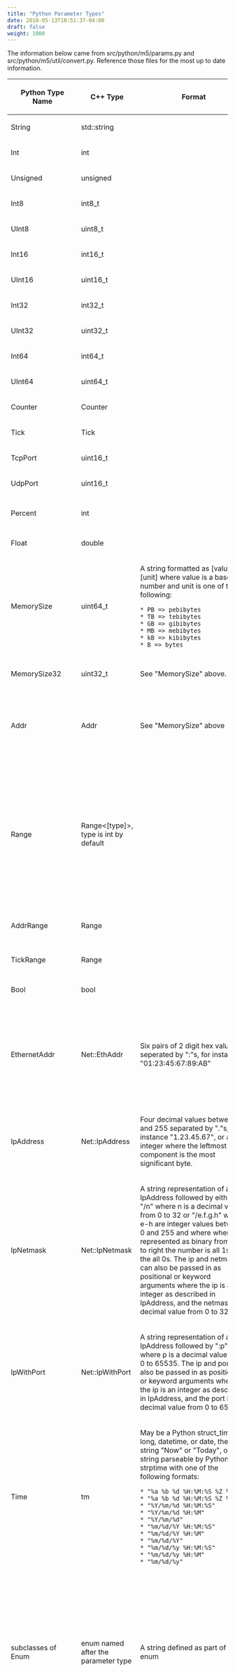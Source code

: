 ```yaml
---
title: "Python Parameter Types"
date: 2018-05-13T18:51:37-04:00
draft: false
weight: 1000
---
```


The information below came from src/python/m5/params.py and
src/python/m5/util/convert.py. Reference those files for the most up to
date information.

<table>
<thead>
<tr class="header">
<th><p>Python Type Name</p></th>
<th><p>C++ Type</p></th>
<th><p>Format</p></th>
<th><p>Notes</p></th>
</tr>
</thead>
<tbody>
<tr class="odd">
<td><p>String</p></td>
<td><p>std::string</p></td>
<td></td>
<td></td>
</tr>
<tr class="even">
<td><p>Int</p></td>
<td><p>int</p></td>
<td></td>
<td><p>32 bits</p></td>
</tr>
<tr class="odd">
<td><p>Unsigned</p></td>
<td><p>unsigned</p></td>
<td></td>
<td><p>32 bits</p></td>
</tr>
<tr class="even">
<td><p>Int8</p></td>
<td><p>int8_t</p></td>
<td></td>
<td></td>
</tr>
<tr class="odd">
<td><p>UInt8</p></td>
<td><p>uint8_t</p></td>
<td></td>
<td></td>
</tr>
<tr class="even">
<td><p>Int16</p></td>
<td><p>int16_t</p></td>
<td></td>
<td></td>
</tr>
<tr class="odd">
<td><p>UInt16</p></td>
<td><p>uint16_t</p></td>
<td></td>
<td></td>
</tr>
<tr class="even">
<td><p>Int32</p></td>
<td><p>int32_t</p></td>
<td></td>
<td></td>
</tr>
<tr class="odd">
<td><p>UInt32</p></td>
<td><p>uint32_t</p></td>
<td></td>
<td></td>
</tr>
<tr class="even">
<td><p>Int64</p></td>
<td><p>int64_t</p></td>
<td></td>
<td></td>
</tr>
<tr class="odd">
<td><p>UInt64</p></td>
<td><p>uint64_t</p></td>
<td></td>
<td></td>
</tr>
<tr class="even">
<td><p>Counter</p></td>
<td><p>Counter</p></td>
<td></td>
<td></td>
</tr>
<tr class="odd">
<td><p>Tick</p></td>
<td><p>Tick</p></td>
<td></td>
<td></td>
</tr>
<tr class="even">
<td><p>TcpPort</p></td>
<td><p>uint16_t</p></td>
<td></td>
<td></td>
</tr>
<tr class="odd">
<td><p>UdpPort</p></td>
<td><p>uint16_t</p></td>
<td></td>
<td></td>
</tr>
<tr class="even">
<td><p>Percent</p></td>
<td><p>int</p></td>
<td></td>
<td><p>Between 0 and 100.</p></td>
</tr>
<tr class="odd">
<td><p>Float</p></td>
<td><p>double</p></td>
<td></td>
<td></td>
</tr>
<tr class="even">
<td><p>MemorySize</p></td>
<td><p>uint64_t</p></td>
<td><p>A string formatted as [value][unit] where value is a base 10 number and unit is one of the following:</p>
<p><code>* PB =&gt; pebibytes</code><br />
<code>* TB =&gt; tebibytes</code><br />
<code>* GB =&gt; gibibytes</code><br />
<code>* MB =&gt; mebibytes</code><br />
<code>* kB =&gt; kibibytes</code><br />
<code>* B =&gt; bytes</code></p></td>
<td><p>kibi, mebi, etc. are true powers of 2.</p></td>
</tr>
<tr class="odd">
<td><p>MemorySize32</p></td>
<td><p>uint32_t</p></td>
<td><p>See &quot;MemorySize&quot; above.</p></td>
<td><p>See &quot;MemorySize&quot; above.</p></td>
</tr>
<tr class="even">
<td><p>Addr</p></td>
<td><p>Addr</p></td>
<td><p>See &quot;MemorySize&quot; above</p></td>
<td><p>See &quot;MemorySize&quot; above. Also, an addr may be specified as a string with units, or a raw integer value.</p></td>
</tr>
<tr class="odd">
<td><p>Range</p></td>
<td><p>Range&lt;[type]&gt;, type is int by default</p></td>
<td></td>
<td><p>Defined as a &quot;start&quot; and &quot;end&quot; or &quot;size&quot; value. Exactly one of &quot;end&quot; or &quot;size&quot; is recognized as a keyword argument. A positional argument will be treated as &quot;end&quot;, and &quot;size&quot; arguments are convected to &quot;end&quot; internally by adding to &quot;start&quot; and subtracting one.</p></td>
</tr>
<tr class="even">
<td><p>AddrRange</p></td>
<td><p>Range<Addr></p></td>
<td></td>
<td><p>See &quot;Range&quot; above.</p></td>
</tr>
<tr class="odd">
<td><p>TickRange</p></td>
<td><p>Range<Tick></p></td>
<td></td>
<td><p>See &quot;Range&quot; above.</p></td>
</tr>
<tr class="even">
<td><p>Bool</p></td>
<td><p>bool</p></td>
<td></td>
<td></td>
</tr>
<tr class="odd">
<td><p>EthernetAddr</p></td>
<td><p>Net::EthAddr</p></td>
<td><p>Six pairs of 2 digit hex values seperated by &quot;:&quot;s, for instance &quot;01:23:45:67:89:AB&quot;</p></td>
<td><p>May be set to NextEthernetAddr. All EthernetAddrs set to NextEthernetAddr will be assigned to incremental ethernet addresses starting with 00:90:00:00:00:01.</p></td>
</tr>
<tr class="even">
<td><p>IpAddress</p></td>
<td><p>Net::IpAddress</p></td>
<td><p>Four decimal values between 0 and 255 separated by &quot;.&quot;s, for instance &quot;1.23.45.67&quot;, or an integer where the leftmost component is the most significant byte.</p></td>
<td></td>
</tr>
<tr class="odd">
<td><p>IpNetmask</p></td>
<td><p>Net::IpNetmask</p></td>
<td><p>A string representation of an IpAddress followed by either &quot;/n&quot; where n is a decimal value from 0 to 32 or &quot;/e.f.g.h&quot; where e-h are integer values between 0 and 255 and where when represented as binary from left to right the number is all 1s and the all 0s. The ip and netmask can also be passed in as positional or keyword arguments where the ip is an integer as described in IpAddress, and the netmask is a decimal value from 0 to 32.</p></td>
<td></td>
</tr>
<tr class="even">
<td><p>IpWithPort</p></td>
<td><p>Net::IpWithPort</p></td>
<td><p>A string representation of an IpAddress followed by &quot;:p&quot; where p is a decimal value from 0 to 65535. The ip and port can also be passed in as positional or keyword arguments where the ip is an integer as described in IpAddress, and the port is a decimal value from 0 to 65535.</p></td>
<td></td>
</tr>
<tr class="odd">
<td><p>Time</p></td>
<td><p>tm</p></td>
<td><p>May be a Python struct_time, int, long, datetime, or date, the string &quot;Now&quot; or &quot;Today&quot;, or a string parseable by Python's strptime with one of the following formats:</p>
<p><code>* &quot;%a %b %d %H:%M:%S %Z %Y&quot;</code><br />
<code>* &quot;%a %b %d %H:%M:%S %Z %Y&quot;</code><br />
<code>* &quot;%Y/%m/%d %H:%M:%S&quot;</code><br />
<code>* &quot;%Y/%m/%d %H:%M&quot;</code><br />
<code>* &quot;%Y/%m/%d&quot;</code><br />
<code>* &quot;%m/%d/%Y %H:%M:%S&quot;</code><br />
<code>* &quot;%m/%d/%Y %H:%M&quot;</code><br />
<code>* &quot;%m/%d/%Y&quot;</code><br />
<code>* &quot;%m/%d/%y %H:%M:%S&quot;</code><br />
<code>* &quot;%m/%d/%y %H:%M&quot;</code><br />
<code>* &quot;%m/%d/%y&quot;</code></p></td>
<td></td>
</tr>
<tr class="even">
<td><p>subclasses of Enum</p></td>
<td><p>enum named after the parameter type</p></td>
<td><p>A string defined as part of the enum</p></td>
<td><p>This description applies to all enum parameter types which are defined as subclasses of Enum. The possible string values and optionally their mappings are specified in a dict called &quot;map&quot; or a list called &quot;vals&quot; defined as members of the Enum subclass itself.</p></td>
</tr>
<tr class="odd">
<td><p>Latency</p></td>
<td><p>Tick</p></td>
<td><p>Can be assigned an existing Clock or Frequency parameter, or a string with the format [value][unit] where value is a base 10 number and unit is one of the following:</p>
<p><code>* t =&gt; Ticks</code><br />
<code>* ps =&gt; picoseconds</code><br />
<code>* ns =&gt; nanoseconds</code><br />
<code>* us =&gt; microseconds</code><br />
<code>* ms =&gt; milliseconds</code><br />
<code>* s =&gt; seconds</code></p></td>
<td></td>
</tr>
<tr class="even">
<td><p>Frequency</p></td>
<td><p>Tick</p></td>
<td><p>Can be assigned an existing Latency or Clock parameter, or a string with the format [value][unit] where value is a base 10 number and unit is one of the following:</p>
<p><code>* THz =&gt; terahertz</code><br />
<code>* GHz =&gt; gigahertz</code><br />
<code>* MHz =&gt; megahertz</code><br />
<code>* kHz =&gt; kilohertz</code><br />
<code>* Hz =&gt; hertz</code></p></td>
<td><p>The frequency value is converted into a period in units of Ticks when transfered to C++.</p></td>
</tr>
<tr class="odd">
<td><p>Clock</p></td>
<td><p>Tick</p></td>
<td><p>Can be assigned an existing Latency or Frequency parameter, or a string with the format [value][unit] where value is a base 10 number and unit is one of the following:</p>
<p><code>* t =&gt; Ticks</code><br />
<code>* ps =&gt; picoseconds</code><br />
<code>* ns =&gt; nanoseconds</code><br />
<code>* us =&gt; microseconds</code><br />
<code>* ms =&gt; milliseconds</code><br />
<code>* s =&gt; seconds</code><br />
<code>* THz =&gt; terahertz</code><br />
<code>* GHz =&gt; gigahertz</code><br />
<code>* MHz =&gt; megahertz</code><br />
<code>* kHz =&gt; kilohertz</code><br />
<code>* Hz =&gt; hertz</code></p></td>
<td><p>This type is like a combination of the Frequency and Latency types described above.</p></td>
</tr>
<tr class="even">
<td><p>NetworkBandwidth</p></td>
<td><p>float</p></td>
<td><p>A floating point value specifying bits per second, or a string formatted as [value][unit] where value is a base 10 number and unit is one of the following:</p>
<p><code>* Tbps =&gt; terabits per second</code><br />
<code>* Gbps =&gt; gigabits per second</code><br />
<code>* Mbps =&gt; megabits per second</code><br />
<code>* kbps =&gt; kilobits per second</code><br />
<code>* bps =&gt; bits per second</code></p></td>
<td><p>The network bandwidth value is converted to Ticks per byte before being transfered to C++.</p></td>
</tr>
<tr class="odd">
<td><p>MemoryBandwidth</p></td>
<td><p>float</p></td>
<td><p>A string formatted as [value][unit] where value is a base 10 number and unit is one of the following:</p>
<p><code>* PB/s =&gt; pebibytes per second</code><br />
<code>* TB/s =&gt; tebibytes per second</code><br />
<code>* GB/s =&gt; gibibytes per second</code><br />
<code>* MB/s =&gt; mebibytes per second</code><br />
<code>* kB/s =&gt; kibibytes per second</code><br />
<code>* B/s =&gt; bytes per second</code></p></td>
<td><p>The memory bandwidth value is converted to Ticks per byte before being transferred to C++. kibi, mebi, etc. are true powers of 2.</p></td>
</tr>
<tr class="even">
<td><p>subclass of SimObject</p></td>
<td><p>defined in subclass</p></td>
<td></td>
<td><p>These parameter types are for assigning one simobject to another as a parameter. The may be set to nothing using the special &quot;NULL&quot; python object.</p></td>
</tr>
</tbody>
</table>
